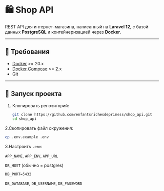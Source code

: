 # 🛍️ Shop API

REST API для интернет-магазина, написанный на **Laravel 12**, с базой данных **PostgreSQL** и контейнеризацией через **Docker**.

---

## 🧰 Требования

- [Docker](https://www.docker.com/) >= 20.x  
- [Docker Compose](https://docs.docker.com/compose/) >= 2.x  
- Git  

---

## 🚀 Запуск проекта

1. Клонировать репозиторий:
   ```bash
   git clone https://github.com/enfantsrichesdeprimess/shop_api.git
   cd shop_api
   
2.Скопировать файл окружения:
   ```bash
cp .env.example .env
```
3.Настроить `.env`:

`APP_NAME`, `APP_ENV`, `APP_URL`

`DB_HOST` (обычно = postgres)

`DB_PORT=5432`

`DB_DATABASE`, `DB_USERNAME`, `DB_PASSWORD`
